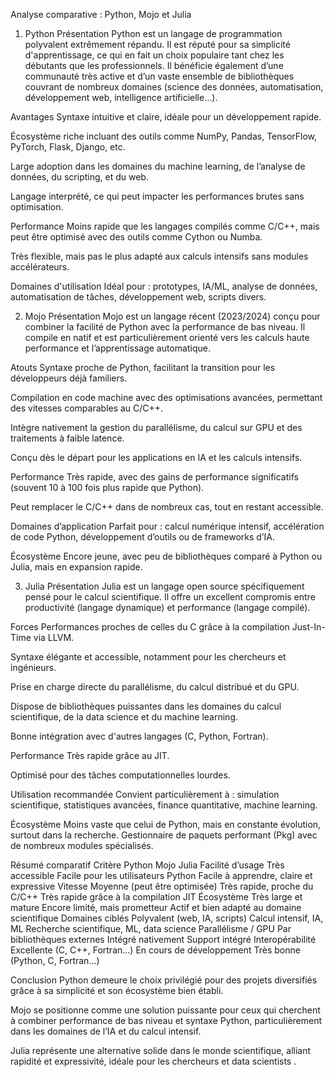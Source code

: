 Analyse comparative : Python, Mojo et Julia
1. Python
Présentation
Python est un langage de programmation polyvalent extrêmement répandu. Il est réputé pour sa simplicité d'apprentissage, ce qui en fait un choix populaire tant chez les débutants que les professionnels. Il bénéficie également d’une communauté très active et d’un vaste ensemble de bibliothèques couvrant de nombreux domaines (science des données, automatisation, développement web, intelligence artificielle...).

Avantages
Syntaxe intuitive et claire, idéale pour un développement rapide.

Écosystème riche incluant des outils comme NumPy, Pandas, TensorFlow, PyTorch, Flask, Django, etc.

Large adoption dans les domaines du machine learning, de l’analyse de données, du scripting, et du web.

Langage interprété, ce qui peut impacter les performances brutes sans optimisation.

Performance
Moins rapide que les langages compilés comme C/C++, mais peut être optimisé avec des outils comme Cython ou Numba.

Très flexible, mais pas le plus adapté aux calculs intensifs sans modules accélérateurs.

Domaines d'utilisation
Idéal pour : prototypes, IA/ML, analyse de données, automatisation de tâches, développement web, scripts divers.

2. Mojo
Présentation
Mojo est un langage récent (2023/2024) conçu pour combiner la facilité de Python avec la performance de bas niveau. Il compile en natif et est particulièrement orienté vers les calculs haute performance et l’apprentissage automatique.

Atouts
Syntaxe proche de Python, facilitant la transition pour les développeurs déjà familiers.

Compilation en code machine avec des optimisations avancées, permettant des vitesses comparables au C/C++.

Intègre nativement la gestion du parallélisme, du calcul sur GPU et des traitements à faible latence.

Conçu dès le départ pour les applications en IA et les calculs intensifs.

Performance
Très rapide, avec des gains de performance significatifs (souvent 10 à 100 fois plus rapide que Python).

Peut remplacer le C/C++ dans de nombreux cas, tout en restant accessible.

Domaines d’application
Parfait pour : calcul numérique intensif, accélération de code Python, développement d’outils ou de frameworks d’IA.

Écosystème
Encore jeune, avec peu de bibliothèques comparé à Python ou Julia, mais en expansion rapide.

3. Julia
Présentation
Julia est un langage open source spécifiquement pensé pour le calcul scientifique. Il offre un excellent compromis entre productivité (langage dynamique) et performance (langage compilé).

Forces
Performances proches de celles du C grâce à la compilation Just-In-Time via LLVM.

Syntaxe élégante et accessible, notamment pour les chercheurs et ingénieurs.

Prise en charge directe du parallélisme, du calcul distribué et du GPU.

Dispose de bibliothèques puissantes dans les domaines du calcul scientifique, de la data science et du machine learning.

Bonne intégration avec d'autres langages (C, Python, Fortran).

Performance
Très rapide grâce au JIT.

Optimisé pour des tâches computationnelles lourdes.

Utilisation recommandée
Convient particulièrement à : simulation scientifique, statistiques avancées, finance quantitative, machine learning.

Écosystème
Moins vaste que celui de Python, mais en constante évolution, surtout dans la recherche. Gestionnaire de paquets performant (Pkg) avec de nombreux modules spécialisés.

Résumé comparatif
Critère	Python	Mojo	Julia
Facilité d’usage	Très accessible	Facile pour les utilisateurs Python	Facile à apprendre, claire et expressive
Vitesse	Moyenne (peut être optimisée)	Très rapide, proche du C/C++	Très rapide grâce à la compilation JIT
Écosystème	Très large et mature	Encore limité, mais prometteur	Actif et bien adapté au domaine scientifique
Domaines ciblés	Polyvalent (web, IA, scripts)	Calcul intensif, IA, ML	Recherche scientifique, ML, data science
Parallélisme / GPU	Par bibliothèques externes	Intégré nativement	Support intégré
Interopérabilité	Excellente (C, C++, Fortran…)	En cours de développement	Très bonne (Python, C, Fortran…)

Conclusion
Python demeure le choix privilégié pour des projets diversifiés grâce à sa simplicité et son écosystème bien établi.

Mojo se positionne comme une solution puissante pour ceux qui cherchent à combiner performance de bas niveau et syntaxe Python, particulièrement dans les domaines de l’IA et du calcul intensif.

Julia représente une alternative solide dans le monde scientifique, alliant rapidité et expressivité, idéale pour les chercheurs et data scientists .